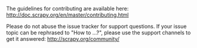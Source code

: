 The guidelines for contributing are available here:
http://doc.scrapy.org/en/master/contributing.html

Please do not abuse the issue tracker for support questions.
If your issue topic can be rephrased to "How to ...?", please use the
support channels to get it answered: http://scrapy.org/community/
